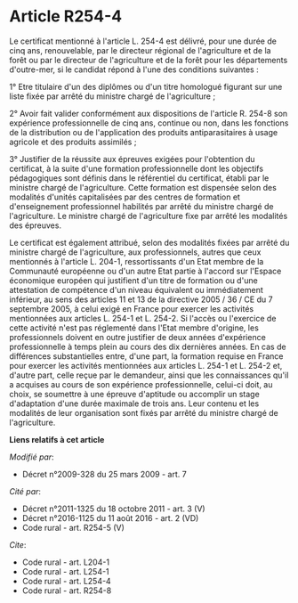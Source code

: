 # Article R254-4

Le certificat mentionné à l'article L. 254-4 est délivré, pour une durée de cinq ans, renouvelable, par le directeur régional
de l'agriculture et de la forêt ou par le directeur de l'agriculture et de la forêt pour les départements d'outre-mer, si le
candidat répond à l'une des conditions suivantes : 

1° Etre titulaire d'un des diplômes ou d'un titre homologué figurant sur une liste fixée par arrêté du ministre chargé de
l'agriculture ; 

2° Avoir fait valider conformément aux dispositions de l'article R. 254-8 son expérience professionnelle de cinq ans,
continue ou non, dans les fonctions de la distribution ou de l'application des produits antiparasitaires à usage agricole et
des produits assimilés ; 

3° Justifier de la réussite aux épreuves exigées pour l'obtention du certificat, à la suite d'une formation professionnelle
dont les objectifs pédagogiques sont définis dans le référentiel du certificat, établi par le ministre chargé de
l'agriculture. Cette formation est dispensée selon des modalités d'unités capitalisées par des centres de formation et
d'enseignement professionnel habilités par arrêté du ministre chargé de l'agriculture. Le ministre chargé de l'agriculture
fixe par arrêté les modalités des épreuves. 

Le certificat est également attribué, selon des modalités fixées par arrêté du ministre chargé de l'agriculture, aux
professionnels, autres que ceux mentionnés à l'article L. 204-1, ressortissants d'un Etat membre de la Communauté européenne
ou d'un autre Etat partie à l'accord sur l'Espace économique européen qui justifient d'un titre de formation ou d'une
attestation de compétence d'un niveau équivalent ou immédiatement inférieur, au sens des articles 11 et 13 de la directive
2005 / 36 / CE du 7 septembre 2005, à celui exigé en France pour exercer les activités mentionnées aux articles L. 254-1 et
L. 254-2. Si l'accès ou l'exercice de cette activité n'est pas réglementé dans l'Etat membre d'origine, les professionnels
doivent en outre justifier de deux années d'expérience professionnelle à temps plein au cours des dix dernières années. En
cas de différences substantielles entre, d'une part, la formation requise en France pour exercer les activités mentionnées
aux articles L. 254-1 et L. 254-2 et, d'autre part, celle reçue par le demandeur, ainsi que les connaissances qu'il a
acquises au cours de son expérience professionnelle, celui-ci doit, au choix, se soumettre à une épreuve d'aptitude ou
accomplir un stage d'adaptation d'une durée maximale de trois ans. Leur contenu et les modalités de leur organisation sont
fixés par arrêté du ministre chargé de l'agriculture.

**Liens relatifs à cet article**

_Modifié par_:

  - Décret n°2009-328 du 25 mars 2009 - art. 7

_Cité par_:

  - Décret n°2011-1325 du 18 octobre 2011 - art. 3 (V)
  - Décret n°2016-1125 du 11 août 2016 - art. 2 (VD)
  - Code rural - art. R254-5 (V)

_Cite_:

  - Code rural - art. L204-1
  - Code rural - art. L254-1
  - Code rural - art. L254-4
  - Code rural - art. R254-8
